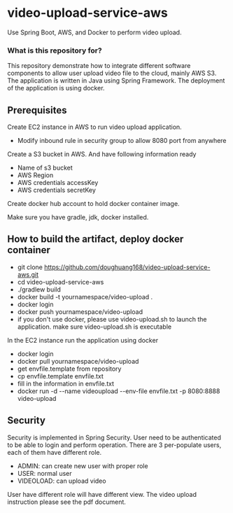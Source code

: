 # video-upload-service-aws #

Use Spring Boot, AWS, and Docker to perform video upload.

### What is this repository for? ###


This repository demonstrate how to integrate different software components to allow user upload video file to the cloud, mainly AWS S3. The application is written in Java using Spring Framework. The deployment of the application is using docker. 


## Prerequisites

Create EC2 instance in AWS to run video upload application.

* Modify inbound rule in security group to allow 8080 port from
anywhere



Create a S3 bucket in AWS. And have following information ready

* Name of s3 bucket
* AWS Region
* AWS credentials accessKey
* AWS credentials secretKey




Create docker hub account to hold docker container image.

Make sure you have gradle, jdk, docker installed. 



## How to build the artifact, deploy docker container

* git clone https://github.com/doughuang168/video-upload-service-aws.git 
* cd video-upload-service-aws
* ./gradlew build
*  docker build -t yournamespace/video-upload .
*  docker login
*  docker push yournamespace/video-upload
*  if you don't use docker, please use video-upload.sh to launch the application. make sure video-upload.sh is executable 


In the EC2 instance run the application using docker
 
*  docker login
*  docker pull yournamespace/video-upload
*  get envfile.template from repository 
*  cp envfile.template envfile.txt
*  fill in the information in envfile.txt
*  docker run -d --name videoupload --env-file envfile.txt -p 8080:8888 video-upload


## Security

Security is implemented in Spring Security. User need to be authenticated to be able to login and perform operation. There are 3 per-populate users, each of them have different role.

* ADMIN: can create new user with proper role
* USER: normal user
* VIDEOLOAD: can upload video
 
User have different role will have different view. The video upload instruction please see the pdf document. 

